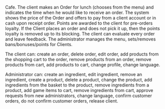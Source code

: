 Cafe. The client makes an Order for lunch (chooses from the menu) and indicates the time
when he would like to receive an order. The system shows the price of the Order and
offers to pay from a client account or in cash upon receipt
order. Points are awarded to the client for pre-orders
loyalty. If the Client places an order and does not pick it up, then the points
loyalty is removed up to its blocking. The client can evaluate
every order and leave feedback. The administrator manages the menu,
sets/removes bans/bonuses/points for Clients.

The client can:
create an order,
delete order,
edit order,
add products from the shopping cart to the order,
remove products from an order,
remove products from cart,
add products to cart,
change profile,
change language.

Administrator can:
create an ingredient,
edit ingredient,
remove an ingredient,
create a product,
delete a product,
change the product,
add ingredients from the basket to the product,
remove ingredients from a product,
add game items to cart,
remove ingredients from cart,
approve requests from new administrators,
change language,
confirm customer orders,
do not confirm customer orders,
release client.
